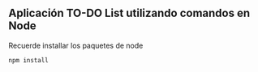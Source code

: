 ## Aplicación TO-DO List utilizando comandos en Node

Recuerde installar los paquetes de node

```
npm install
```


